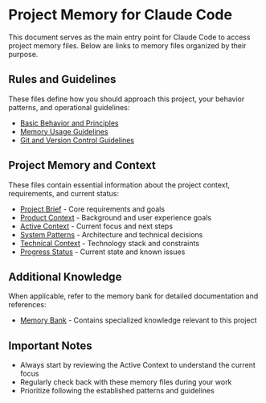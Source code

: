 # Project Memory for Claude Code

This document serves as the main entry point for Claude Code to access project memory files. Below are links to memory files organized by their purpose.

## Rules and Guidelines

These files define how you should approach this project, your behavior patterns, and operational guidelines:

- [Basic Behavior and Principles](.ai-agent/rules/01_basic.md)
- [Memory Usage Guidelines](.ai-agent/rules/02_memory.md)
- [Git and Version Control Guidelines](.ai-agent/rules/03_git.md)

## Project Memory and Context

These files contain essential information about the project context, requirements, and current status:

- [Project Brief](.ai-agent/memory/projectbrief.md) - Core requirements and goals
- [Product Context](.ai-agent/memory/productContext.md) - Background and user experience goals
- [Active Context](.ai-agent/memory/activeContext.md) - Current focus and next steps
- [System Patterns](.ai-agent/memory/systemPatterns.md) - Architecture and technical decisions
- [Technical Context](.ai-agent/memory/techContext.md) - Technology stack and constraints
- [Progress Status](.ai-agent/memory/progress.md) - Current state and known issues

## Additional Knowledge

When applicable, refer to the memory bank for detailed documentation and references:

- [Memory Bank](.ai-agent/memory-bank/) - Contains specialized knowledge relevant to this project

## Important Notes

- Always start by reviewing the Active Context to understand the current focus
- Regularly check back with these memory files during your work
- Prioritize following the established patterns and guidelines